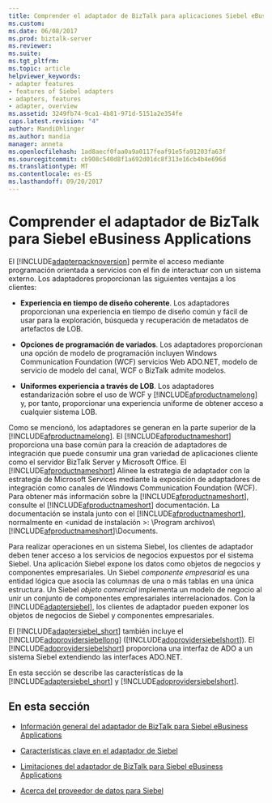```yaml
---
title: Comprender el adaptador de BizTalk para aplicaciones Siebel eBusiness | Documentos de Microsoft
ms.custom: 
ms.date: 06/08/2017
ms.prod: biztalk-server
ms.reviewer: 
ms.suite: 
ms.tgt_pltfrm: 
ms.topic: article
helpviewer_keywords:
- adapter features
- features of Siebel adapters
- adapters, features
- adapter, overview
ms.assetid: 3249fb74-9ca1-4b81-971d-5151a2e354fe
caps.latest.revision: "4"
author: MandiOhlinger
ms.author: mandia
manager: anneta
ms.openlocfilehash: 1ad8aecf0faa0a9a0117feaf91e5fa91203fa63f
ms.sourcegitcommit: cb908c540d8f1a692d01dc8f313e16cb4b4e696d
ms.translationtype: MT
ms.contentlocale: es-ES
ms.lasthandoff: 09/20/2017
---
```

# <a name="understand-biztalk-adapter-for-siebel-ebusiness-applications"></a>Comprender el adaptador de BizTalk para Siebel eBusiness Applications
El [!INCLUDE[adapterpacknoversion](../../includes/adapterpacknoversion-md.md)] permite el acceso mediante programación orientada a servicios con el fin de interactuar con un sistema externo. Los adaptadores proporcionan las siguientes ventajas a los clientes:  
  
-   **Experiencia en tiempo de diseño coherente**. Los adaptadores proporcionan una experiencia en tiempo de diseño común y fácil de usar para la exploración, búsqueda y recuperación de metadatos de artefactos de LOB.  
  
-   **Opciones de programación de variados**. Los adaptadores proporcionan una opción de modelo de programación incluyen Windows Communication Foundation (WCF) servicios Web ADO.NET, modelo de servicio de modelo del canal, WCF o BizTalk admite modelos.  
  
-   **Uniformes experiencia a través de LOB**. Los adaptadores estandarización sobre el uso de WCF y [!INCLUDE[afproductnamelong](../../includes/afproductnamelong-md.md)] y, por tanto, proporcionar una experiencia uniforme de obtener acceso a cualquier sistema LOB.  
  
 Como se mencionó, los adaptadores se generan en la parte superior de la [!INCLUDE[afproductnamelong](../../includes/afproductnamelong-md.md)]. El [!INCLUDE[afproductnameshort](../../includes/afproductnameshort-md.md)] proporciona una base común para la creación de adaptadores de integración que puede consumir una gran variedad de aplicaciones cliente como el servidor BizTalk Server y Microsoft Office. El [!INCLUDE[afproductnameshort](../../includes/afproductnameshort-md.md)] Alinee la estrategia de adaptador con la estrategia de Microsoft Services mediante la exposición de adaptadores de integración como canales de Windows Communication Foundation (WCF). Para obtener más información sobre la [!INCLUDE[afproductnameshort](../../includes/afproductnameshort-md.md)], consulte el [!INCLUDE[afproductnameshort](../../includes/afproductnameshort-md.md)] documentación. La documentación se instala junto con el [!INCLUDE[afproductnameshort](../../includes/afproductnameshort-md.md)], normalmente en \<unidad de instalación >: \Program archivos\\[!INCLUDE[afproductnameshort](../../includes/afproductnameshort-md.md)]\Documents.  
  
 Para realizar operaciones en un sistema Siebel, los clientes de adaptador deben tener acceso a los servicios de negocios expuestos por el sistema Siebel. Una aplicación Siebel expone los datos como objetos de negocios y componentes empresariales. Un Siebel *componente empresarial* es una entidad lógica que asocia las columnas de una o más tablas en una única estructura. Un Siebel *objeto comercial* implementa un modelo de negocio al unir un conjunto de componentes empresariales interrelacionados. Con la [!INCLUDE[adaptersiebel](../../includes/adaptersiebel-md.md)], los clientes de adaptador pueden exponer los objetos de negocios de Siebel y componentes empresariales.  
  
 El [!INCLUDE[adaptersiebel_short](../../includes/adaptersiebel-short-md.md)] también incluye el [!INCLUDE[adoprovidersiebellong](../../includes/adoprovidersiebellong-md.md)] ([!INCLUDE[adoprovidersiebelshort](../../includes/adoprovidersiebelshort-md.md)]). El [!INCLUDE[adoprovidersiebelshort](../../includes/adoprovidersiebelshort-md.md)] proporciona una interfaz de ADO a un sistema Siebel extendiendo las interfaces ADO.NET.  
  
 En esta sección se describe las características de la [!INCLUDE[adaptersiebel_short](../../includes/adaptersiebel-short-md.md)] y [!INCLUDE[adoprovidersiebelshort](../../includes/adoprovidersiebelshort-md.md)].  
  
## <a name="in-this-section"></a>En esta sección  
  
-   [Información general del adaptador de BizTalk para Siebel eBusiness Applications](../../adapters-and-accelerators/adapter-siebel/overview-of-biztalk-adapter-for-siebel-ebusiness-applications.md)  
  
-   [Características clave en el adaptador de Siebel](../../adapters-and-accelerators/adapter-siebel/key-features-in-the-siebel-adapter.md) 
  
-   [Limitaciones del adaptador de BizTalk para Siebel eBusiness Applications](../../adapters-and-accelerators/adapter-siebel/limitations-of-biztalk-adapter-for-siebel-ebusiness-applications.md)  
  
-   [Acerca del proveedor de datos para Siebel](../../adapters-and-accelerators/adapter-siebel/about-the-data-provider-for-siebel.md)